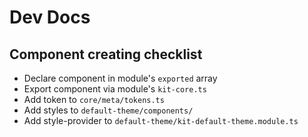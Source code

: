 # Dev Docs

## Component creating checklist

* Declare component in module's `exported` array
* Export component via module's `kit-core.ts`
* Add token to `core/meta/tokens.ts`
* Add styles to `default-theme/components/`
* Add style-provider to `default-theme/kit-default-theme.module.ts`

